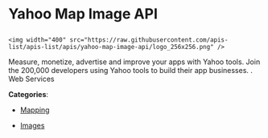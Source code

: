 # Yahoo Map Image API<p align="center">
    <img width="400" src="https://raw.githubusercontent.com/apis-list/apis-list/apis/yahoo-map-image-api/logo_256x256.png" />
</p>

Measure, monetize, advertise and improve your apps with Yahoo tools. Join the 200,000 developers using Yahoo tools to build their app businesses. . Web Services

**Categories**:

- [Mapping](https://github/apis-list/apis-list#mapping)

- [Images](https://github/apis-list/apis-list#images)





